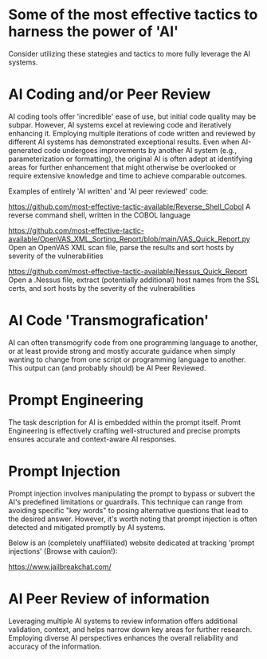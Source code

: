 # Some of the most effective tactics to harness the power of 'AI'
Consider utilizing these stategies and tactics to more fully leverage the AI systems.

# AI Coding and/or Peer Review
AI coding tools offer 'incredible' ease of use, but initial code quality may be subpar. However, AI systems excel at reviewing code and iteratively enhancing it. Employing multiple iterations of code written and reviewed by different AI systems has demonstrated exceptional results. Even when AI-generated code undergoes improvements by another AI system (e.g., parameterization or formatting), the original AI is often adept at identifying areas for further enhancement that might otherwise be overlooked or require extensive knowledge and time to achieve comparable outcomes.

Examples of entirely 'AI written' and 'AI peer reviewed' code:

https://github.com/most-effective-tactic-available/Reverse_Shell_Cobol
A reverse command shell, written in the COBOL language 

https://github.com/most-effective-tactic-available/OpenVAS_XML_Sorting_Report/blob/main/VAS_Quick_Report.py
Open an OpenVAS XML scan file, parse the results and sort hosts by severity of the vulnerabilities

https://github.com/most-effective-tactic-available/Nessus_Quick_Report
Open a .Nessus file, extract (potentially additional) host names from the SSL certs, and sort hosts by the severity of the vulnerabilities

# AI Code 'Transmografication' 
AI can often transmogrify code from one programming language to another, or at least provide strong and mostly accurate guidance when simply wanting to change from one script or programming language to another. This output can (and probably should) be AI Peer Reviewed. 

# Prompt Engineering
The task description for AI is embedded within the prompt itself. Promt Engineering is effectively crafting well-structured and precise prompts ensures accurate and context-aware AI responses.

# Prompt Injection
Prompt injection involves manipulating the prompt to bypass or subvert the AI's predefined limitations or guardrails. This technique can range from avoiding specific "key words" to posing alternative questions that lead to the desired answer. However, it's worth noting that prompt injection is often detected and mitigated promptly by AI systems.

Below is an (completely unaffiliated) website dedicated at tracking 'prompt injections' (Browse with cauion!):

https://www.jailbreakchat.com/

# AI Peer Review of information
Leveraging multiple AI systems to review information offers additional validation, context, and helps narrow down key areas for further research. Employing diverse AI perspectives enhances the overall reliability and accuracy of the information.
